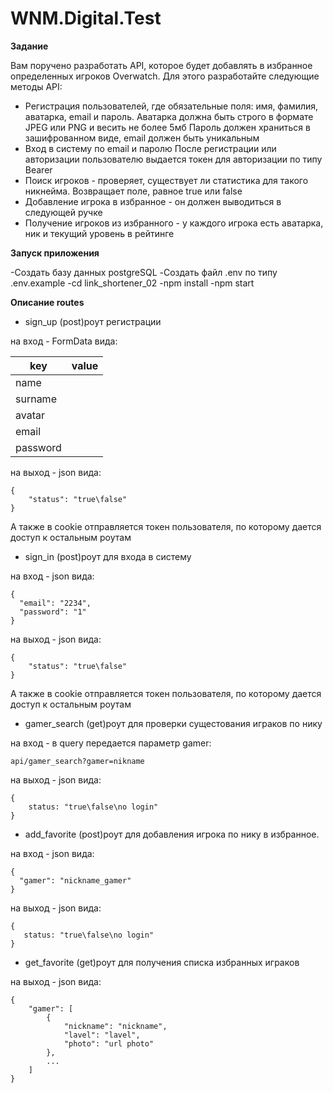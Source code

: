 # WNM.Digital.Test
**Задание**

Вам поручено разработать API, которое будет добавлять в избранное определенных игроков
Overwatch. Для этого разработайте следующие методы API:
- Регистрация пользователей, где обязательные поля: имя, фамилия, аватарка, email и пароль.
Аватарка должна быть строго в формате JPEG или PNG и весить не более 5мб
Пароль должен храниться в зашифрованном виде, email должен быть уникальным
- Вход в систему по email и паролю
После регистрации или авторизации пользователю выдается токен для авторизации по типу
Bearer
- Поиск игроков - проверяет, существует ли статистика для такого никнейма.
Возвращает поле, равное true или false
- Добавление игрока в избранное - он должен выводиться в следующей ручке
- Получение игроков из избранного - у каждого игрока есть аватарка, ник и текущий
уровень в рейтинге


**Запуск приложения**

-Создать базу данных postgreSQL
-Создать файл .env по типу .env.example
-cd link_shortener_02
-npm install
-npm start


**Описание routes**
- sign_up
(post)роут регистрации

на вход - FormData вида:

|key|value|
|----|----|
|name| |
|surname| |
|avatar| |
|email| |
|password| |

на выход - json вида:
```
{
    "status": "true\false"
}
```
А также в cookie отправляется токен пользователя, по которому дается доступ к остальным роутам

- sign_in
(post)роут для входа в систему

на вход - json вида:
```
{
  "email": "2234",
  "password": "1"
}
```
на выход - json вида:
```
{
    "status": "true\false"
}
```
А также в cookie отправляется токен пользователя, по которому дается доступ к остальным роутам

- gamer_search
(get)роут для проверки сущестования играков по нику

на вход - в query передается параметр gamer:
```
api/gamer_search?gamer=nikname
```
на выход - json вида:
```
{
    status: "true\false\no login"
}
```

- add_favorite
(post)роут для добавления игрока по нику в избранное.

на вход - json вида:
```
{
  "gamer": "nickname_gamer"
}
```
на выход - json вида:
```
{
   status: "true\false\no login"
}
```

- get_favorite
(get)роут для получения списка избранных играков

на выход - json вида:
```
{
    "gamer": [
        {
            "nickname": "nickname",
            "lavel": "lavel",
            "photo": "url photo"
        },
        ...
    ]
}
```
